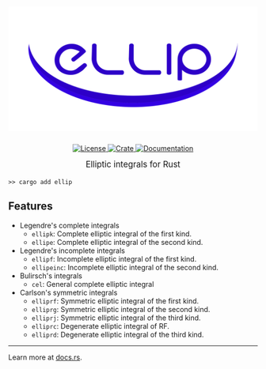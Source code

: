 <h1 align="center">
    <a href="https://github.com/p-sira/ellip/">
        <img src="https://github.com/p-sira/ellip/blob/main/logo/ellip-logo.svg?raw=true" alt="ELLIP" width="600">
    </a>
</h1>

<p align="center">
    <a href="https://opensource.org/license/BSD-3-clause">
        <img src="https://img.shields.io/badge/License-BSD--3--Clause-brightgreen.svg" alt="License">
    </a> 
    <a href="https://crates.io/crates/ellip">
        <img src="https://img.shields.io/crates/v/ellip" alt="Crate">
    </a> 
    <a href="https://docs.rs/ellip">
        <img src="https://img.shields.io/badge/Docs-docs.rs-blue" alt="Documentation">
    </a>
</p>

<big><p align="center"> 
Elliptic integrals for Rust 
</p></big>

```shell
>> cargo add ellip
```

## Features
- Legendre's complete integrals
    - `ellipk`: Complete elliptic integral of the first kind.
    - `ellipe`: Complete elliptic integral of the second kind.
- Legendre's incomplete integrals
    - `ellipf`: Incomplete elliptic integral of the first kind.
    - `ellipeinc`: Incomplete elliptic integral of the second kind.
- Bulirsch's integrals
    - `cel`: General complete elliptic integral
- Carlson's symmetric integrals
    - `elliprf`: Symmetric elliptic integral of the first kind.
    - `elliprg`: Symmetric elliptic integral of the second kind.
    - `elliprj`: Symmetric elliptic integral of the third kind.
    - `elliprc`: Degenerate elliptic integral of RF.
    - `elliprd`: Degenerate elliptic integral of the third kind.

---

Learn more at [docs.rs](https://docs.rs/ellip).